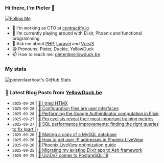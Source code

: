 ### Hi there, I'm Pieter 👋  
[![Follow Me](https://img.shields.io/github/followers/pieterclaerhout?label=Follow&style=social)](https://github.com/pieterclaerhout)

- 🏢 I'm working as CTO at [contractify.io](https://contractify.io)
- 🌱 I’m currently playing around with Elixir, Phoenix and functional programming
- 💬 Ask me about [PHP](https://php.net), [Laravel](http://laravel.com) and [VueJS](https://vuejs.org)
- 😄 Pronouns: Pieter, Duckie, YellowDuck
- 📫 How to reach me: pieter@yellowduck.be

### My stats

![pieterclaerhout's GitHub Stats](https://github-readme-stats.vercel.app/api?username=pieterclaerhout&show_icons=true&count_private=true&line_height=40)

### 📩 Latest Blog Posts from [YellowDuck.be](https://www.yellowduck.be/)
<!-- BLOG-POST-LIST:START -->
- `2025-09-29` | [🔗 I tried HTMX](https://www.yellowduck.be/posts/i-tried-htmx)  
- `2025-09-28` | [🔗 Configuration files are user interfaces](https://www.yellowduck.be/posts/configuration-files-are-user-interfaces)  
- `2025-09-28` | [🔗 Performing the Google Authenticator computation in Elixir](https://www.yellowduck.be/posts/performing-the-google-authenticator-computation-in-elixir)  
- `2025-09-27` | [🔗 Pro cyclists reveal their most important training metrics](https://www.yellowduck.be/posts/pro-cyclists-reveal-their-most-important-training-metrics-wahoo-fitness-blog)  
- `2025-09-27` | [🔗 SQL performance improvements: finding the right queries to fix &lpar;part 1&rpar;](https://www.yellowduck.be/posts/sql-performance-improvements-finding-the-right-queries-to-fix-part-1)  
- `2025-09-26` | [🐥 Making a copy of a MySQL database](https://www.yellowduck.be/posts/making-a-copy-of-a-mysql-database)  
- `2025-09-26` | [🔗 How to get user IP addresses in Phoenix LiveView](https://www.yellowduck.be/posts/how-to-get-user-ip-addresses-in-phoenix-liveview)  
- `2025-09-26` | [🔗 Phoenix LiveView optimization guide](https://www.yellowduck.be/posts/phoenix-liveview-optimization-guide)  
- `2025-09-25` | [🔗 Migrating my existing Elixir app to Ash framework](https://www.yellowduck.be/posts/migrating-my-existing-elixir-app-to-ash-framework)  
- `2025-09-25` | [🔗 UUIDv7 comes to PostgreSQL 18](https://www.yellowduck.be/posts/uuidv7-comes-to-postgresql-18)  

<!-- BLOG-POST-LIST:END -->
